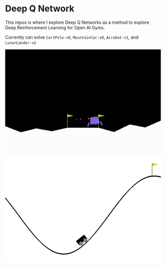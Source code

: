 # Deep Q Network

This repos is where I explore Deep Q Networks as a method to explore Deep Reinforcement Learning for Open AI Gyms.

Currently can solve `CartPole-v0`, `MountainCar-v0`, `Acrobot-v1`, and `LunarLander-v2`

![Lunar Lander examples](doc/lunar_lander.gif)

![Mountain Car examples](doc/mountain_car.gif)